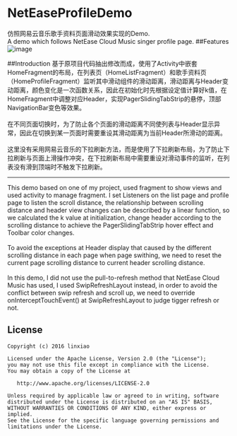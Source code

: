 # NetEaseProfileDemo  
仿照网易云音乐歌手资料页面滑动效果实现的Demo.<br>
A demo which follows NetEase Cloud Music singer profile page.
##Features
![image](https://github.com/ShonLin/NetEaseProfileDemo/blob/master/picture/demo.gif)

##Introduction
基于原项目代码抽出修改而成，使用了Activity中嵌套HomeFragment的布局，在列表页（HomeListFragment）和歌手资料页（HomeProfileFragment）监听其中滑动组件的滑动距离，滑动距离与Header变动距离，颜色变化是一次函数关系，因此在初始化时先根据设定值计算好k值，在HomeFragment中调整对应Header，实现PagerSlidingTabStrip的悬停，顶部NavigationBar变色等效果。<br><br>
在不同页面切换时，为了防止各个页面的滑动距离不同使列表与Header显示异常，因此在切换到某一页面时需要重设其滑动距离为当前Header所滑动的距离。<br><br>
这里没有采用网易云音乐的下拉刷新方法，而是使用了下拉刷新布局，为了防止下拉刷新与页面上滑操作冲突，在下拉刷新布局中需要重设对滑动事件的监听，在列表没有滑到顶端时不触发下拉刷新。

-----
This demo based on one of my project, used fragment to show views and used activity to manage fragment.  I set Listeners on the list page and profile page to listen the scroll distance, the relationship between scrolling distance and header view changes can be described by a linear function, so we calculated the k value at initialization, change header according to the scrolling distance to achieve the PagerSlidingTabStrip hover effect and Toolbar color changes.<br><br>
To avoid the exceptions at Header display that caused by the different scrolling distance in each page when page swithing, we need to reset the current page scrolling distance to current header scrolling distance.<br><br>
In this demo, I did not use the pull-to-refresh method that NetEase Cloud Music has used, I used SwipRefreshLayout instead, in order to avoid the conflict between swip refresh and scroll up, we need to override onInterceptTouchEvent() at SwipRefreshLayout to judge tigger refresh or not.

## License
    Copyright (c) 2016 linxiao

    Licensed under the Apache License, Version 2.0 (the "License");
    you may not use this file except in compliance with the License.
    You may obtain a copy of the License at

       http://www.apache.org/licenses/LICENSE-2.0

    Unless required by applicable law or agreed to in writing, software
    distributed under the License is distributed on an "AS IS" BASIS,
    WITHOUT WARRANTIES OR CONDITIONS OF ANY KIND, either express or implied.
    See the License for the specific language governing permissions and
    limitations under the License.


